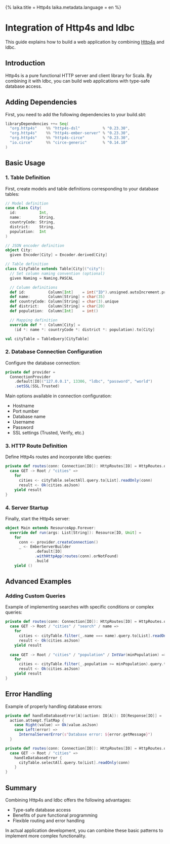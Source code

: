 {%
  laika.title = Http4s
  laika.metadata.language = en
%}

# Integration of Http4s and ldbc

This guide explains how to build a web application by combining [Http4s](https://http4s.org/) and ldbc.

## Introduction

Http4s is a pure functional HTTP server and client library for Scala. By combining it with ldbc,
you can build web applications with type-safe database access.

## Adding Dependencies

First, you need to add the following dependencies to your build.sbt:

```scala
libraryDependencies ++= Seq(
  "org.http4s"    %% "http4s-dsl"          % "0.23.30",
  "org.http4s"    %% "http4s-ember-server" % "0.23.30",
  "org.http4s"    %% "http4s-circe"        % "0.23.30",
  "io.circe"      %% "circe-generic"       % "0.14.10"
)
```

## Basic Usage

### 1. Table Definition

First, create models and table definitions corresponding to your database tables:

```scala
// Model definition
case class City(
  id:          Int,
  name:        String,
  countryCode: String,
  district:    String,
  population:  Int
)

// JSON encoder definition
object City:
  given Encoder[City] = Encoder.derived[City]

// Table definition
class CityTable extends Table[City]("city"):
  // Set column naming convention (optional)
  given Naming = Naming.PASCAL

  // Column definitions
  def id:          Column[Int]    = int("ID").unsigned.autoIncrement.primaryKey
  def name:        Column[String] = char(35)
  def countryCode: Column[String] = char(3).unique
  def district:    Column[String] = char(20)
  def population:  Column[Int]    = int()

  // Mapping definition
  override def * : Column[City] = 
    (id *: name *: countryCode *: district *: population).to[City]

val cityTable = TableQuery[CityTable]
```

### 2. Database Connection Configuration

Configure the database connection:

```scala
private def provider =
  ConnectionProvider
    .default[IO]("127.0.0.1", 13306, "ldbc", "password", "world")
    .setSSL(SSL.Trusted)
```

Main options available in connection configuration:
- Hostname
- Port number
- Database name
- Username
- Password
- SSL settings (Trusted, Verify, etc.)

### 3. HTTP Route Definition

Define Http4s routes and incorporate ldbc queries:

```scala
private def routes(conn: Connection[IO]): HttpRoutes[IO] = HttpRoutes.of[IO] {
  case GET -> Root / "cities" =>
    for
      cities <- cityTable.selectAll.query.to[List].readOnly(conn)
      result <- Ok(cities.asJson)
    yield result
}
```

### 4. Server Startup

Finally, start the Http4s server:

```scala
object Main extends ResourceApp.Forever:
  override def run(args: List[String]): Resource[IO, Unit] =
    for
      conn <- provider.createConnection()
      _ <- EmberServerBuilder
             .default[IO]
             .withHttpApp(routes(conn).orNotFound)
             .build
    yield ()
```

## Advanced Examples

### Adding Custom Queries

Example of implementing searches with specific conditions or complex queries:

```scala
private def routes(conn: Connection[IO]): HttpRoutes[IO] = HttpRoutes.of[IO] {
  case GET -> Root / "cities" / "search" / name =>
    for
      cities <- cityTable.filter(_.name === name).query.to[List].readOnly(conn)
      result <- Ok(cities.asJson)
    yield result
      
  case GET -> Root / "cities" / "population" / IntVar(minPopulation) =>
    for
      cities <- cityTable.filter(_.population >= minPopulation).query.to[List].readOnly(conn)
      result <- Ok(cities.asJson)
    yield result
}
```

## Error Handling

Example of properly handling database errors:

```scala
private def handleDatabaseError[A](action: IO[A]): IO[Response[IO]] =
  action.attempt.flatMap {
    case Right(value) => Ok(value.asJson)
    case Left(error) => 
      InternalServerError(s"Database error: ${error.getMessage}")
  }

private def routes(conn: Connection[IO]): HttpRoutes[IO] = HttpRoutes.of[IO] {
  case GET -> Root / "cities" =>
    handleDatabaseError {
      cityTable.selectAll.query.to[List].readOnly(conn)
    }
}
```

## Summary

Combining Http4s and ldbc offers the following advantages:
- Type-safe database access
- Benefits of pure functional programming
- Flexible routing and error handling

In actual application development, you can combine these basic patterns to implement more complex functionality.
